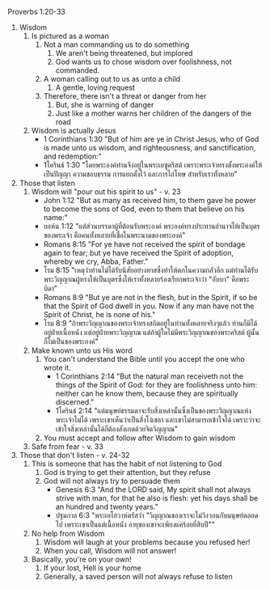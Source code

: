 Proverbs 1:20-33

1. Wisdom
    1. Is pictured as a woman
        1. Not a man commanding us to do something
            1. We aren't being threatened, but implored
            2. God wants us to chose wisdom over foolishness, not commanded.
        2. A woman calling out to us as unto a child
            1. A gentle, loving request
        3. Therefore, there isn't a threat or danger from her
            1. But, she is warning of danger
            2. Just like a mother warns her children of the dangers of the road
    2. Wisdom is actually Jesus
        - 1 Corinthians 1:30 "But of him are ye in Christ Jesus, who of God is made unto us wisdom, and righteousness, and sanctification, and redemption:"
        - 1โครินธ์ 1:30 "โดยพระองค์ท่านจึงอยู่ในพระเยซูคริสต์ เพราะพระเจ้าทรงตั้งพระองค์ให้เป็นปัญญา ความชอบธรรม การแยกตั้งไว้ และการไถ่โทษ สำหรับเราทั้งหลาย"
2. Those that listen
    1. Wisdom will "pour out his spirit to us" - v. 23
        - John 1:12 "But as many as received him, to them gave he power to become the sons of God, even to them that believe on his name:"
        - ยอห์น 1:12 "แต่ส่วนบรรดาผู้ที่ต้อนรับพระองค์ พระองค์ทรงประทานอำนาจให้เป็นบุตรของพระเจ้า คือคนทั้งหลายที่เชื่อในพระนามของพระองค์"
        - Romans 8:15 "For ye have not received the spirit of bondage again to fear; but ye have received the Spirit of adoption, whereby we cry, Abba, Father."
        - โรม 8:15 "เหตุว่าท่านไม่ได้รับนิสัยอย่างทาสซึ่งทำให้ตกในความกลัวอีก แต่ท่านได้รับพระวิญญาณผู้ทรงให้เป็นบุตรซึ่งให้เราทั้งหลายร้องเรียกพระเจ้าว่า "อับบา" คือพระบิดา"
        - Romans 8:9 "But ye are not in the flesh, but in the Spirit, if so be that the Spirit of God dwell in you. Now if any man have not the Spirit of Christ, he is none of his."
        - โรม 8:9 "ถ้าพระวิญญาณของพระเจ้าทรงสถิตอยู่ในท่านทั้งหลายจริงๆแล้ว ท่านก็มิได้อยู่ฝ่ายเนื้อหนัง แต่อยู่ฝ่ายพระวิญญาณ แต่ถ้าผู้ใดไม่มีพระวิญญาณของพระคริสต์ ผู้นั้นก็ไม่เป็นของพระองค์"
    2. Make known unto us His word
        1. You can't understand the Bible until you accept the one who wrote it.
            - 1 Corinthians 2:14 "But the natural man receiveth not the things of the Spirit of God: for they are foolishness unto him: neither can he know them, because they are spiritually discerned."
            - 1โครินธ์ 2:14 "แต่มนุษย์ธรรมดาจะรับสิ่งเหล่านั้นซึ่งเป็นของพระวิญญาณแห่งพระเจ้าไม่ได้ เพราะเขาเห็นว่าเป็นสิ่งโง่เขลา และเขาไม่สามารถเข้าใจได้ เพราะว่าจะเข้าใจสิ่งเหล่านั้นได้ก็ต้องสังเกตด้วยจิตวิญญาณ"
        2. You must accept and follow after Wisdom to gain wisdom
    3. Safe from fear - v. 33
3. Those that don't listen - v. 24-32
    1. This is someone that has the habit of not listening to God
        1. God is trying to get their attention, but they refuse
        2. God will not always try to persuade them
            - Genesis 6:3 "And the LORD said, My spirit shall not always strive with man, for that he also is flesh: yet his days shall be an hundred and twenty years."
            - ปฐมกาล 6:3 "พระเยโฮวาห์ตรัสว่า "วิญญาณของเราจะไม่วิงวอนกับมนุษย์ตลอดไป เพราะเขาเป็นแต่เนื้อหนัง อายุของเขาจะเพียงแค่ร้อยยี่สิบปี""
    2. No help from Wisdom
        1. Wisdom will laugh at your problems because you refused her!
        2. When you call, Wisdom will not answer!
    3. Basically, you're on your own!
        1. If your lost, Hell is your home
        2. Generally, a saved person will not always refuse to listen